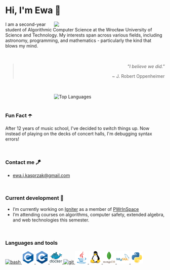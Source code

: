 # Hi, I'm Ewa 🌿

<img align="right" width="350" src="https://github.com/kasprzakewa/kasprzakewa/assets/153777003/314661f3-d8a8-4e6d-a907-90cbca699631" />

I am a second-year student of Algorithmic Computer Science at the Wrocław University of Science and Technology. My interests span across various fields, including astronomy, programming, and mathematics - particularly the kind that blows my mind.
<br>
<br>
<br>
<blockquote style="text-align: right;">
    <p><i>"I believe we did."</i></p>
    <footer>~ J. Robert Oppenheimer</footer>
</blockquote>

<br>
<br>
<img align="right" width="350" src="https://github-readme-stats.vercel.app/api/top-langs/?username=kasprzakewa&layout=compact&show_icons=true&theme=tokyonight" alt="Top Languages">
<br>
<br>
<h3 align="left">Fun Fact ☂️</h3>
<p align="left" width="350">
 After 12 years of music school, I've decided to switch things up. 
 Now instead of playing on the decks of concert halls, I'm debugging syntax errors!
</p>
<br>
<h3 align="left">Contact me 🪁</h3>

- ewa.j.kasprzak@gmail.com

 <br>    
<h3 align="left">Current development 🔭</h3>

- I’m currently working on [Igniter](https://github.com/PWrInSpace/Igniter) as a member of [PWrInSpace](https://pwrinspace.pwr.edu.pl/)
- I’m attending courses on algorithms, computer safety, extended algebra, and web technologies this semester.
<br>
<h3 align="left">Languages and tools</h3>
<p align="left"> <a href="https://www.gnu.org/software/bash/" target="_blank" rel="noreferrer"> <img src="https://www.vectorlogo.zone/logos/gnu_bash/gnu_bash-icon.svg" alt="bash" width="40" height="40"/> </a> <a href="https://www.cprogramming.com/" target="_blank" rel="noreferrer"> <img src="https://raw.githubusercontent.com/devicons/devicon/master/icons/c/c-original.svg" alt="c" width="40" height="40"/> </a> <a href="https://www.w3schools.com/cpp/" target="_blank" rel="noreferrer"> <img src="https://raw.githubusercontent.com/devicons/devicon/master/icons/cplusplus/cplusplus-original.svg" alt="cplusplus" width="40" height="40"/> </a> <a href="https://www.docker.com/" target="_blank" rel="noreferrer"> <img src="https://raw.githubusercontent.com/devicons/devicon/master/icons/docker/docker-original-wordmark.svg" alt="docker" width="40" height="40"/> </a> <a href="https://git-scm.com/" target="_blank" rel="noreferrer"> <img src="https://www.vectorlogo.zone/logos/git-scm/git-scm-icon.svg" alt="git" width="40" height="40"/> </a> <a href="https://www.java.com" target="_blank" rel="noreferrer"> <img src="https://raw.githubusercontent.com/devicons/devicon/master/icons/java/java-original.svg" alt="java" width="40" height="40"/> </a> <a href="https://www.linux.org/" target="_blank" rel="noreferrer"> <img src="https://raw.githubusercontent.com/devicons/devicon/master/icons/linux/linux-original.svg" alt="linux" width="40" height="40"/> </a> <a href="https://www.mongodb.com/" target="_blank" rel="noreferrer"> <img src="https://raw.githubusercontent.com/devicons/devicon/master/icons/mongodb/mongodb-original-wordmark.svg" alt="mongodb" width="40" height="40"/> </a> <a href="https://www.mysql.com/" target="_blank" rel="noreferrer"> <img src="https://raw.githubusercontent.com/devicons/devicon/master/icons/mysql/mysql-original-wordmark.svg" alt="mysql" width="40" height="40"/> </a> <a href="https://www.python.org" target="_blank" rel="noreferrer"> <img src="https://raw.githubusercontent.com/devicons/devicon/master/icons/python/python-original.svg" alt="python" width="40" height="40"/> </a> </p>




